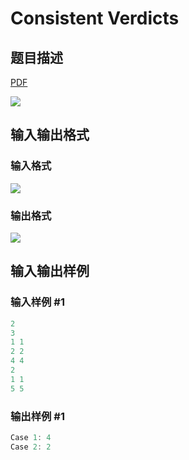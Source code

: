 # Consistent Verdicts

## 题目描述

[problemUrl]: https://uva.onlinejudge.org/index.php?option=com_onlinejudge&Itemid=8&category=279&page=show_problem&problem=3866

[PDF](https://uva.onlinejudge.org/external/124/p12435.pdf)

![](https://cdn.luogu.com.cn/upload/vjudge_pic/UVA12435/d3b160549277cd27d147e5d3c94a6610df41c2c6.png)

## 输入输出格式

### 输入格式

![](https://cdn.luogu.com.cn/upload/vjudge_pic/UVA12435/f528a280ef67722d1e233bafc6cd3e91bd886281.png)

### 输出格式

![](https://cdn.luogu.com.cn/upload/vjudge_pic/UVA12435/f88800cd4be339250de118221e8c5a1a287d33f7.png)

## 输入输出样例

### 输入样例 #1

```cpp
2
3
1 1
2 2
4 4
2
1 1
5 5
```


### 输出样例 #1

```cpp
Case 1: 4
Case 2: 2
```


